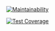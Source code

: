 [![Maintainability](https://api.codeclimate.com/v1/badges/371d18fab0633eb14064/maintainability)](https://codeclimate.com/github/Stanislav2014/project-lvl2-test/maintainability)

[![Test Coverage](https://api.codeclimate.com/v1/badges/371d18fab0633eb14064/test_coverage)](https://codeclimate.com/github/Stanislav2014/project-lvl2-test/test_coverage)
